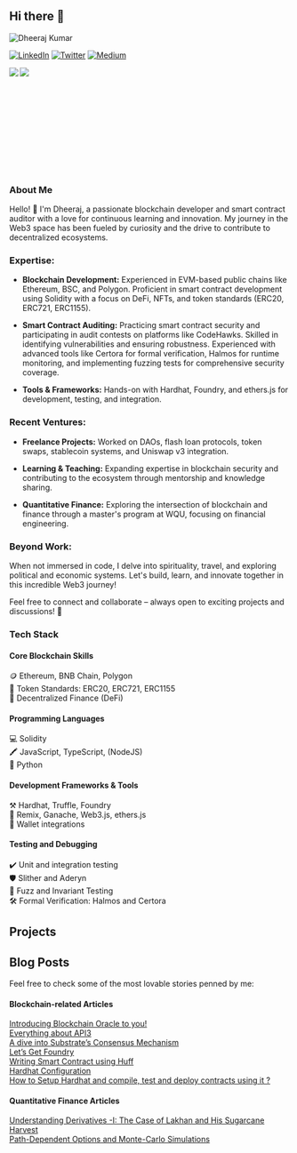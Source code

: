 ## Hi there 👋

![Dheeraj Kumar](https://azure-annual-planarian-109.mypinata.cloud/ipfs/QmQMzbr8UAASJp5K1tV9j1zzax94MDvXuZyTWt9yEatVhq)

[![LinkedIn](https://img.icons8.com/?size=64&id=XRDimtpq5vCY&format=png)](https://www.linkedin.com/in/dheeraj-kumar-yaduwanshi/)
[![Twitter](https://img.icons8.com/?size=64&id=bG29Ckcdp6YP&format=png)](https://twitter.com/imdheeraj28)
[![Medium](https://img.icons8.com/?size=64&id=sqYv6jHqkMo4&format=png)](https://medium.com/@imdheeraj28)

<a href="https://github.com/anuraghazra/github-readme-stats">
  <img align="left" src="https://github-readme-stats.vercel.app/api/top-langs/?username=dheerajkumardk&hide=html,ruby,css,java,objective-c,python,starlark,dockerfile,shell,c,nix" />
</a>
<a href="https://github.com/anuraghazra/convoychat">
  <img align="left" src="https://github-readme-stats.vercel.app/api?username=dheerajkumardk&show_icons=true&count_private=true" />
</a>
<br></br><br /><br /><br /><br /><br /><br /><br /><br /><br />


### About Me

Hello! 👋 I'm Dheeraj, a passionate blockchain developer and smart contract auditor with a love for continuous learning and innovation. My journey in the Web3 space has been fueled by curiosity and the drive to contribute to decentralized ecosystems. 

### Expertise:
- **Blockchain Development:** Experienced in EVM-based public chains like Ethereum, BSC, and Polygon. Proficient in smart contract development using Solidity with a focus on DeFi, NFTs, and token standards (ERC20, ERC721, ERC1155).

- **Smart Contract Auditing:** Practicing smart contract security and participating in audit contests on platforms like CodeHawks. Skilled in identifying vulnerabilities and ensuring robustness.
Experienced with advanced tools like Certora for formal verification, Halmos for runtime monitoring, and implementing fuzzing tests for comprehensive security coverage.

- **Tools & Frameworks:** Hands-on with Hardhat, Foundry, and ethers.js for development, testing, and integration.

### Recent Ventures:
- **Freelance Projects:** Worked on DAOs, flash loan protocols, token swaps, stablecoin systems, and Uniswap v3 integration.

- **Learning & Teaching:** Expanding expertise in blockchain security and contributing to the ecosystem through mentorship and knowledge sharing.

- **Quantitative Finance:** Exploring the intersection of blockchain and finance through a master's program at WQU, focusing on financial engineering.

### Beyond Work:
When not immersed in code, I delve into spirituality, travel, and exploring political and economic systems. Let's build, learn, and innovate together in this incredible Web3 journey!

Feel free to connect and collaborate – always open to exciting projects and discussions! 🚀

### Tech Stack

#### Core Blockchain Skills
🪙 Ethereum, BNB Chain, Polygon  
📜 Token Standards: ERC20, ERC721, ERC1155  
💱 Decentralized Finance (DeFi)

#### Programming Languages
💻 Solidity  
🖍️ JavaScript, TypeScript, (NodeJS) <br>
🐍 Python  

#### Development Frameworks & Tools
⚒️ Hardhat, Truffle, Foundry  
🧪 Remix, Ganache, Web3.js, ethers.js <br>
🔐 Wallet integrations

#### Testing and Debugging
✔️ Unit and integration testing <br>
🛡️ Slither and Aderyn  
🔄 Fuzz and Invariant Testing <br>
🛠️ Formal Verification: Halmos and Certora

## Projects


## Blog Posts
Feel free to check some of the most lovable stories penned by me:

#### Blockchain-related Articles
[Introducing Blockchain Oracle to you!](https://medium.com/coinmonks/introducing-blockchain-oracle-to-you-52da65725502) <br>
[Everything about API3](https://medium.com/coinmonks/everything-about-api3-c0a5dd2c75ba) <br>
[A dive into Substrate’s Consensus Mechanism](https://medium.com/coinmonks/a-dive-into-substrates-consensus-mechanism-30366a4a4213) <br>
[Let’s Get Foundry](https://medium.com/coinmonks/lets-get-foundry-05cac67b2632) <br>
[Writing Smart Contract using Huff](https://medium.com/coinmonks/writing-smart-constract-using-huff-ced6a094c124) <br>
[Hardhat Configuration](https://medium.com/coinmonks/hardhat-configuration-c96415d4fcba)  <br>
[How to Setup Hardhat and compile, test and deploy contracts using it ?](https://medium.com/@imdheeraj28/how-to-setup-hardhat-and-compile-test-and-deploy-contracts-using-it-30b1d57b4602)

#### Quantitative Finance Articles
[Understanding Derivatives -I: The Case of Lakhan and His Sugarcane Harvest](https://medium.com/@imdheeraj28/understanding-derivatives-i-the-case-of-lakhan-and-his-sugarcane-harvest-62370c2f94e9) <br>
[Path-Dependent Options and Monte-Carlo Simulations](https://medium.com/@imdheeraj28/path-dependent-options-and-monte-carlo-simulations-be16bfcdc424)






<!--
**dheerajkumardk/dheerajkumardk** is a ✨ _special_ ✨ repository because its `README.md` (this file) appears on your GitHub profile.

Here are some ideas to get you started:

- 🔭 I’m currently working on ...
- 🌱 I’m currently learning ...
- 👯 I’m looking to collaborate on ...
- 🤔 I’m looking for help with ...
- 💬 Ask me about ...
- 📫 How to reach me: ...
- 😄 Pronouns: ...
- ⚡ Fun fact: ...
-->
